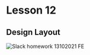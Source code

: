 # Lesson 12

## Design Layout
![Slack  homework  13102021 FE](https://user-images.githubusercontent.com/69512496/142950328-a17f047d-1bc0-4095-8f12-166a1ff83277.png)
